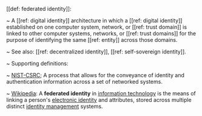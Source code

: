 [[def: federated identity]]:

~ A [[ref: digital identity]] architecture in which a [[ref: digital identity]] established on one computer system, network, or [[ref: trust domain]] is linked to other computer systems, networks, or [[ref: trust domains]] for the purpose of identifying the same [[ref: entity]] across those domains.

~ See also: [[ref: decentralized identity]], [[ref: self-sovereign identity]].

~ Supporting definitions:

~ [NIST-CSRC](https://csrc.nist.gov/glossary/term/federated_identity_management); A process that allows for the conveyance of identity and authentication information across a set of networked systems.

~ [Wikipedia](https://en.wikipedia.org/wiki/Federated_identity): A **federated identity** in [information technology](https://en.wikipedia.org/wiki/Information_technology) is the means of linking a person's [electronic identity](https://en.wikipedia.org/wiki/Digital_identity) and attributes, stored across multiple distinct [identity management](https://en.wikipedia.org/wiki/Identity_management) systems.

